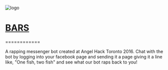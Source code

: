 ![logo](http://i.imgur.com/SDwYrAB.jpg "Logo Title Text 1")
# [BARS](https://www.facebook.com/barsbot)
============  
  
A rapping messenger bot created at Angel Hack Toronto 2016.  Chat with the bot by logging into your facebook page and sending it a page giving it a line like, "One fish, two fish" and see what our bot raps back to you!

